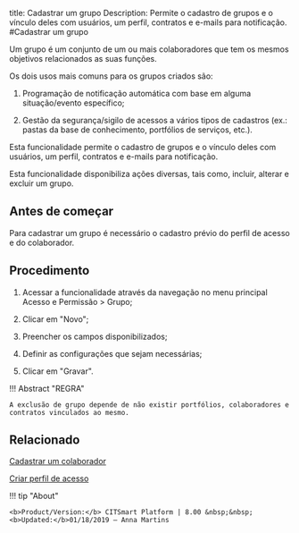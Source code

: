 title: Cadastrar um grupo
Description: Permite o cadastro de grupos e o vínculo deles com usuários, um perfil, contratos e e-mails para notificação.
#Cadastrar um grupo

Um grupo é um conjunto de um ou mais colaboradores que tem os mesmos objetivos
relacionados as suas funções.

Os dois usos mais comuns para os grupos criados são:

1.  Programação de notificação automática com base em alguma situação/evento
    específico;

2.  Gestão da segurança/sigilo de acessos a vários tipos de cadastros (ex.:
    pastas da base de conhecimento, portfólios de serviços, etc.).

Esta funcionalidade permite o cadastro de grupos e o vínculo deles com usuários,
um perfil, contratos e e-mails para notificação.

Esta funcionalidade disponibiliza ações diversas, tais como, incluir, alterar e
excluir um grupo.

Antes de começar
--------------------

Para cadastrar um grupo é necessário o cadastro prévio do perfil de acesso e do
colaborador.

Procedimento
----------------

1.  Acessar a funcionalidade através da navegação no menu principal Acesso e
    Permissão \> Grupo;

2.  Clicar em "Novo";

3.  Preencher os campos disponibilizados;

4.  Definir as configurações que sejam necessárias;

5.  Clicar em "Gravar".


!!! Abstract "REGRA"

    A exclusão de grupo depende de não existir portfólios, colaboradores e
    contratos vinculados ao mesmo.

Relacionado
-----------

[Cadastrar um colaborador](/pt-br/citsmart-esp-8/initial-settings/access-settings/user/register-employee.html)

[Criar perfil de acesso](/pt-br/citsmart-esp-8/initial-settings/access-settings/profile/create-profile-access.html)


!!! tip "About"

    <b>Product/Version:</b> CITSmart Platform | 8.00 &nbsp;&nbsp;
    <b>Updated:</b>01/18/2019 – Anna Martins
